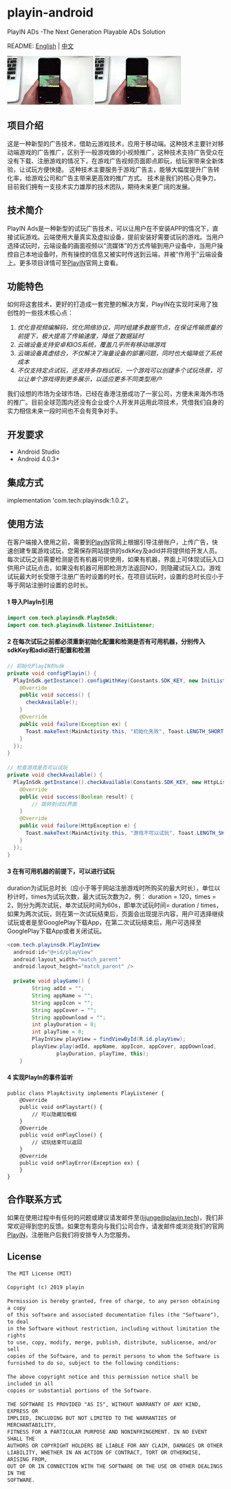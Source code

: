 # playin-android

PlayIN ADs -The Next Generation Playable ADs Solution

README: [English](https://github.com/PlayIN-lijunge/PlayINSDK) | [中文](https://github.com/playinads/playin-android/blob/master/README_中文.md)


![image](https://github.com/lijunge/PlayINDemo/raw/master/PlayIn_1.gif) ![image](https://github.com/lijunge/PlayINDemo/raw/master/PlayIn_2.gif)

## 项目介绍
这是一种新型的广告技术，借助云游戏技术，应用于移动端。这种技术主要针对移动端游戏的广告推广，区别于一般游戏做的小视频推广，这种技术支持广告受众在没有下载、注册游戏的情况下，在游戏广告视频页面即点即玩，给玩家带来全新体验，让试玩方便快捷。
这种技术主要服务于游戏广告主，能够大幅度提升广告转化率，给游戏公司和广告主带来更高效的推广方式。
技术是我们的核心竞争力，目前我们拥有一支技术实力雄厚的技术团队，期待未来更广阔的发展。
## 技术简介
PlayIN Ads是一种新型的试玩广告技术，可以让用户在不安装APP的情况下，直接试玩游戏。云端使用大量真实及虚拟设备，提前安装好需要试玩的游戏。当用户选择试玩时，云端设备的画面视频以“流媒体”的方式传输到用户设备中，当用户操控自己本地设备时，所有操控的信息又被实时传送到云端，并被“作用于”云端设备上。更多项目详情可至[PlayIN](https://playinads.com)官网上查看。

## 功能特色
如何将这套技术，更好的打造成一套完整的解决方案，PlayIN在实现时采用了独创性的一些技术核心点：
1. *优化音视频编解码，优化网络协议，同时组建多数据节点，在保证传输质量的前提下，极大提高了传输速度，降低了数据延时*
2. *云端设备支持安卓和iOS系统，覆盖几乎所有移动端游戏*
3. *云端设备真虚结合，不仅解决了海量设备的部署问题，同时也大幅降低了系统成本*
4. *不仅支持定点试玩，还支持多存档试玩，一个游戏可以创建多个试玩场景，可以让单个游戏得到更多展示，以适应更多不同类型用户*

我们设想的市场为全球市场，已经在香港注册成功了一家公司，方便未来海外市场的推广。目前全球范围内还没有企业或个人开发并运用此项技术，凭借我们自身的实力相信未来一段时间也不会有竞争对手。

## 开发要求

* Android Studio
* Android 4.0.3+

## 集成方式

implementation 'com.tech:playinsdk:1.0.2'。

## 使用方法

在客户端接入使用之前，需要到[PlayIN](https://playinads.com)官网上根据引导注册账户，上传广告，快速创建专属游戏试玩，您需保存网站提供的sdkKey及adid并将提供给开发人员。
每次试玩之前需要检测是否有机器可供使用，如果有机器，界面上可体现试玩入口供用户试玩点击，如果没有机器可用即检测方法返回NO，则隐藏试玩入口。游戏试玩最大时长受限于注册广告时设置的时长，在项目试玩时，设置的总时长应小于等于网站注册时设置的总时长。

#### 1 导入PlayIn引用
```java
import com.tech.playinsdk.PlayInSdk;
import com.tech.playinsdk.listener.InitListener;
```
#### 2 在每次试玩之前都必须重新初始化配置和检测是否有可用机器，分别传入sdkKey和adid进行配置和检测
```java
// 初始化PlayIN的sdk
private void configPlayin() {
  PlayInSdk.getInstance().configWithKey(Constants.SDK_KEY, new InitListener() {
    @Override
    public void success() {
      checkAvailable();
    }
    @Override
    public void failure(Exception ex) {
      Toast.makeText(MainActivity.this, "初始化失败", Toast.LENGTH_SHORT).show();
    }
  });
}

// 检查游戏是否可以试玩
private void checkAvailable() {
  PlayInSdk.getInstance().checkAvailable(Constants.SDK_KEY, new HttpListener<Boolean>() {
    @Override
    public void success(Boolean result) {
     	// 跳转到试玩界面
    }
    @Override
    public void failure(HttpException e) {
      Toast.makeText(MainActivity.this, "游戏不可以试玩", Toast.LENGTH_SHORT).show();
    }
  });
}
```
#### 3 在有可用机器的前提下，可以进行试玩

duration为试玩总时长（应小于等于网站注册游戏时所购买的最大时长），单位以秒计时，times为试玩次数，最大试玩次数为2，例： duration = 120，times = 2，则分为两次试玩，单次试玩时间为60s，即单次试玩时间= duration / times，如果为两次试玩，则在第一次试玩结束后，页面会出现提示内容，用户可选择继续试玩或者是至GooglePlay下载App，在第二次试玩结束后，用户可选择至GooglePlay下载App或者关闭试玩。
```java
<com.tech.playinsdk.PlayInView
  android:id="@+id/playView"
  android:layout_width="match_parent"
  android:layout_height="match_parent" />

  private void playGame() {
        String adId = "";
        String appName = "";
        String appIcon = "";
        String appCover = "";
        String appDownload = "";
        int playDuration = 0;
        int playTime = 0;
        PlayInView playView = findViewById(R.id.playView);
        playView.play(adId, appName, appIcon, appCover, appDownload,
                playDuration, playTime, this);
    }
```
#### 4 实现PlayIn的事件监听
```objc
public class PlayActivity implements PlayListener {
    @Override
    public void onPlaystart() {
        // 可以隐藏加载框
    }
    @Override
    public void onPlayClose() {
        // 试玩结束可以返回
    }
    @Override
    public void onPlayError(Exception ex) {
    }
}
```
## 合作联系方式

如果在使用过程中有任何的问题或建议请发邮件至(lijunge@playin.tech)，我们非常欢迎得到您的反馈。如果您有意向与我们公司合作，请发邮件或浏览我们的官网[PlayIN](https://playinads.com)，注册账户后我们将安排专人为您服务。

## License
```
The MIT License (MIT)

Copyright (c) 2019 playin

Permission is hereby granted, free of charge, to any person obtaining a copy
of this software and associated documentation files (the "Software"), to deal
in the Software without restriction, including without limitation the rights
to use, copy, modify, merge, publish, distribute, sublicense, and/or sell
copies of the Software, and to permit persons to whom the Software is
furnished to do so, subject to the following conditions:

The above copyright notice and this permission notice shall be included in all
copies or substantial portions of the Software.

THE SOFTWARE IS PROVIDED "AS IS", WITHOUT WARRANTY OF ANY KIND, EXPRESS OR
IMPLIED, INCLUDING BUT NOT LIMITED TO THE WARRANTIES OF MERCHANTABILITY,
FITNESS FOR A PARTICULAR PURPOSE AND NONINFRINGEMENT. IN NO EVENT SHALL THE
AUTHORS OR COPYRIGHT HOLDERS BE LIABLE FOR ANY CLAIM, DAMAGES OR OTHER
LIABILITY, WHETHER IN AN ACTION OF CONTRACT, TORT OR OTHERWISE, ARISING FROM,
OUT OF OR IN CONNECTION WITH THE SOFTWARE OR THE USE OR OTHER DEALINGS IN THE
SOFTWARE.
```
